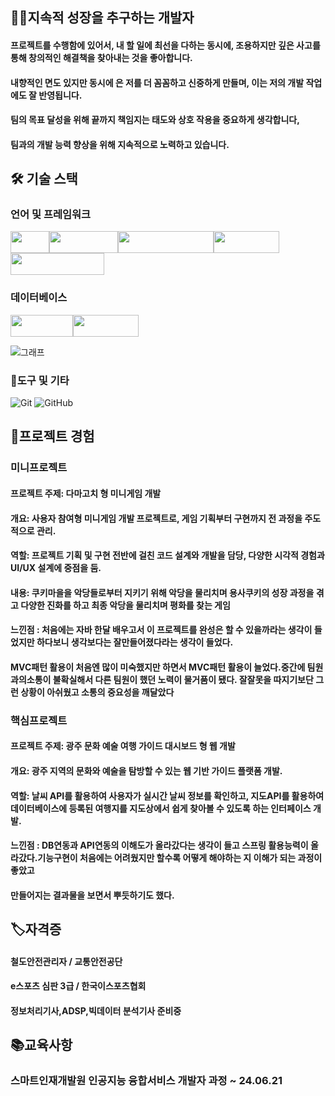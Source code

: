 



## 👨‍💻지속적 성장을 추구하는 개발자
#### 프로젝트를 수행함에 있어서, 내 할 일에 최선을 다하는 동시에, 조용하지만 깊은 사고를 통해 창의적인 해결책을 찾아내는 것을 좋아합니다. 
#### 내향적인 면도 있지만 동시에 은 저를 더 꼼꼼하고 신중하게 만들며, 이는 저의 개발 작업에도 잘 반영됩니다.   
#### 팀의 목표 달성을 위해 끝까지 책임지는 태도와 상호 작용을 중요하게 생각합니다, 
#### 팀과의 개발 능력 향상을 위해 지속적으로 노력하고 있습니다.

## 🛠 기술 스택


### 언어 및 프레임워크

<img src="https://img.shields.io/badge/-Java-%23ED8B00?style=flat-square&logo=java&logoColor=white" width="62" height="35"><img src="https://img.shields.io/badge/-Spring-%236DB33F?style=flat-square&logo=spring&logoColor=white" width="110" height="35"><img src="https://img.shields.io/badge/-JavaScript-%23F7DF1E?style=flat-square&logo=javascript&logoColor=black" width="153" height="35"><img src="https://img.shields.io/badge/-React-%2361DAFB?style=flat-square&logo=react&logoColor=white" width="105" height="35"><img src="https://img.shields.io/badge/-TypeScript-%233178C6?style=flat-square&logo=typescript&logoColor=white" width="150" height="35">



### 데이터베이스

<img src="https://img.shields.io/badge/-Oracle-%23F80000?style=flat-square&logo=oracle&logoColor=white" width="100" height="35"><img src="https://img.shields.io/badge/-MySQL-%234479A1?style=flat-square&logo=mysql&logoColor=white" width="105" height="35">


![그래프](https://github.com/kinghoon/read-me/assets/104185588/0a7bfcbe-8561-4259-8723-a0e44558fe7c)


### 📌도구 및 기타

![Git](https://img.shields.io/badge/-Git-%23F05032?style=flat-square&logo=git&logoColor=white)
![GitHub](https://img.shields.io/badge/-GitHub-%23181717?style=flat-square&logo=github&logoColor=white)


## 📃프로젝트 경험
### 미니프로젝트
#### 프로젝트 주제: 다마고치 형 미니게임 개발 
#### 개요: 사용자 참여형 미니게임 개발 프로젝트로, 게임 기획부터 구현까지 전 과정을 주도적으로 관리.
#### 역할: 프로젝트 기획 및 구현 전반에 걸친 코드 설계와 개발을 담당, 다양한 시각적 경험과 UI/UX 설계에 중점을 둠.   
#### 내용: 쿠키마을을 악당들로부터 지키기 위해 악당을 물리치며 용사쿠키의 성장 과정을 겪고 다양한 진화를 하고 최종 악당을 물리치며 평화를 찾는 게임 

#### 느낀점 : 처음에는 자바 한달 배우고서 이 프로젝트를 완성은 할 수 있을까라는 생각이 들었지만 하다보니 생각보다는 잘만들어졌다라는 생각이 들었다. 
#### MVC패턴 활용이 처음엔 많이 미숙했지만 하면서 MVC패턴 활용이 늘었다.중간에 팀원과의소통이 불확실해서 다른 팀원이 했던 노력이 물거품이 됐다. 잘잘못을 따지기보단 그런 상황이 아쉬웠고 소통의 중요성을 깨달았다  

### 핵심프로젝트
#### 프로젝트 주제: 광주 문화 예술 여행 가이드 대시보드 형 웹 개발
#### 개요: 광주 지역의 문화와 예술을 탐방할 수 있는 웹 기반 가이드 플랫폼 개발.
#### 역할: 날씨 API를 활용하여 사용자가 실시간 날씨 정보를 확인하고, 지도API를 활용하여 데이터베이스에 등록된 여행지를 지도상에서 쉽게 찾아볼 수 있도록 하는 인터페이스 개발.

#### 느낀점 : DB연동과 API연동의 이해도가 올라갔다는 생각이 들고 스프링 활용능력이 올라갔다.기능구현이 처음에는 어려웠지만 할수록 어떻게 해야하는 지 이해가 되는 과정이 좋았고
#### 만들어지는 결과물을 보면서 뿌듯하기도 했다.



## 🏷자격증


#### 철도안전관리자 / 교통안전공단
#### e스포츠 심판 3급 / 한국이스포츠협회

#### 정보처리기사,ADSP,빅데이터 분석기사 준비중

## 📚교육사항

### 스마트인재개발원 인공지능 융합서비스 개발자 과정 ~ 24.06.21






